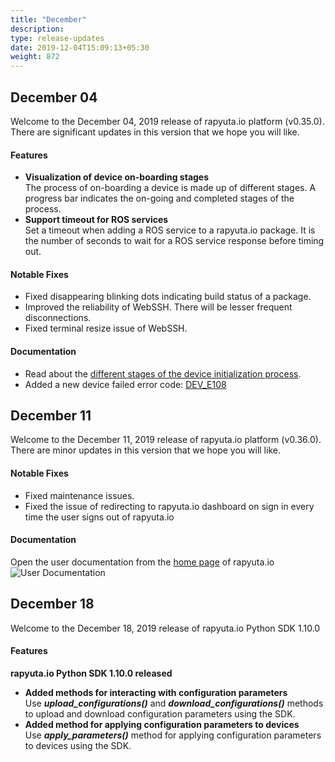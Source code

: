 ```yaml
---
title: "December"
description:
type: release-updates
date: 2019-12-04T15:09:13+05:30
weight: 872
---
```

## December 04
Welcome to the December 04, 2019 release of rapyuta.io platform (v0.35.0).
There are significant updates in this version that we hope you will like.

#### Features

* **Visualization of device on-boarding stages**    
  The process of on-boarding a device is made up of different stages. A progress bar indicates the on-going and completed stages of the process.
* **Support timeout for ROS services**    
  Set a timeout when adding a ROS service to a rapyuta.io package. It is the number of seconds to wait for a ROS service response before timing out.

#### Notable Fixes

* Fixed disappearing blinking dots indicating build status of a package.
* Improved the reliability of WebSSH. There will be lesser frequent disconnections.
* Fixed terminal resize issue of WebSSH.

#### Documentation

* Read about the [different stages of the device initialization process](/developer-guide/manage-machines/onboarding/setup-device/).
* Added a new device failed error code: [DEV_E108](/developer-guide/manage-machines/onboarding/setup-device/failure-codes)

## December 11
Welcome to the December 11, 2019 release of rapyuta.io platform (v0.36.0).
There are minor updates in this version that we hope you will like.

#### Notable Fixes

* Fixed maintenance issues.
* Fixed the issue of redirecting to rapyuta.io dashboard on sign in every time the user signs out of rapyuta.io

#### Documentation
Open the user documentation from the [home page](https://console.rapyuta.io/) of rapyuta.io
![User Documentation](/images/updates/user-docs-link.png?classes=shadow,border&width=50pc)

## December 18
Welcome to the December 18, 2019 release of rapyuta.io Python SDK 1.10.0

#### Features

**rapyuta.io Python SDK 1.10.0 released**

* **Added methods for interacting with configuration parameters**    
  Use ***upload_configurations()*** and ***download_configurations()*** methods to upload and download configuration parameters using the SDK.
* **Added method for applying configuration parameters to devices**    
  Use ***apply_parameters()*** method for applying configuration parameters to devices using the SDK.
